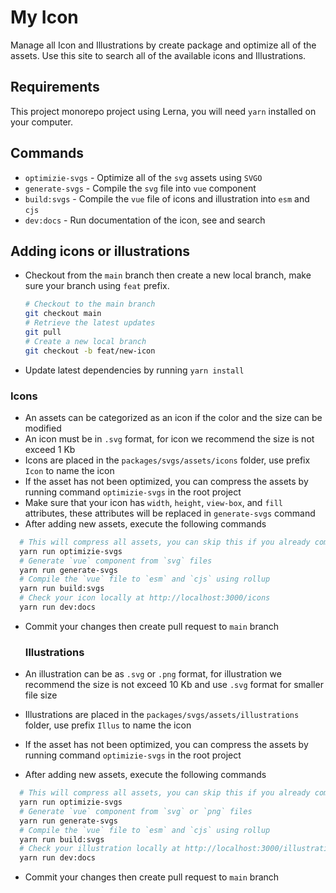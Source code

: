 # My Icon
Manage all Icon and Illustrations by create package and optimize all of the assets. Use this site to search all of the available icons and Illustrations.

## Requirements
This project monorepo project using Lerna, you will need `yarn` installed on your computer.

## Commands
- `optimizie-svgs` - Optimize all of the `svg` assets using `SVGO`
- `generate-svgs` - Compile the `svg` file into `vue` component
- `build:svgs` - Compile the `vue` file of icons and illustration into `esm` and `cjs`
- `dev:docs` - Run documentation of the icon, see and search

## Adding icons or illustrations

- Checkout from the `main` branch then create a new local branch, make sure your branch using `feat` prefix.
  ```bash
  # Checkout to the main branch
  git checkout main
  # Retrieve the latest updates
  git pull
  # Create a new local branch
  git checkout -b feat/new-icon
  ```
- Update latest dependencies by running `yarn install`

### Icons
- An assets can be categorized as an icon if the color and the size can be modified
- An icon must be in `.svg` format, for icon we recommend the size is not exceed 1 Kb
- Icons are placed in the `packages/svgs/assets/icons` folder, use prefix `Icon` to name the icon
- If the asset has not been optimized, you can compress the assets by running command `optimizie-svgs` in the root project
- Make sure that your icon has `width`, `height`, `view-box`, and `fill` attributes, these attributes will be replaced in `generate-svgs` command
- After adding new assets, execute the following commands
```bash
  # This will compress all assets, you can skip this if you already compress the assets
  yarn run optimizie-svgs
  # Generate `vue` component from `svg` files
  yarn run generate-svgs
  # Compile the `vue` file to `esm` and `cjs` using rollup
  yarn run build:svgs
  # Check your icon locally at http://localhost:3000/icons
  yarn run dev:docs
```
- Commit your changes then create pull request to `main` branch

  ### Illustrations
- An illustration can be as `.svg` or `.png` format, for illustration we recommend the size is not exceed 10 Kb and use `.svg` format for smaller file size
- Illustrations are placed in the `packages/svgs/assets/illustrations` folder, use prefix `Illus` to name the icon
- If the asset has not been optimized, you can compress the assets by running command `optimizie-svgs` in the root project
- After adding new assets, execute the following commands
```bash
  # This will compress all assets, you can skip this if you already compress the assets
  yarn run optimizie-svgs
  # Generate `vue` component from `svg` or `png` files
  yarn run generate-svgs
  # Compile the `vue` file to `esm` and `cjs` using rollup
  yarn run build:svgs
  # Check your illustration locally at http://localhost:3000/illustrations
  yarn run dev:docs
```
- Commit your changes then create pull request to `main` branch